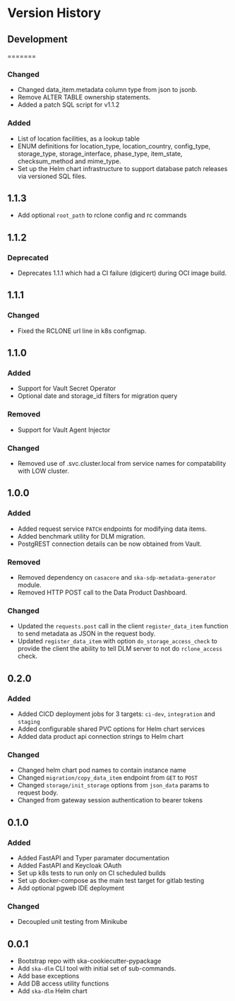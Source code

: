# Version History

## Development

=======
### Changed

* Changed data_item.metadata column type from json to jsonb.
* Remove ALTER TABLE ownership statements.
* Added a patch SQL script for v1.1.2

### Added

* List of location facilities, as a lookup table
* ENUM definitions for location_type, location_country, config_type, storage_type, storage_interface, phase_type, item_state, checksum_method and mime_type.
* Set up the Helm chart infrastructure to support database patch releases via versioned SQL files.

## 1.1.3

* Add optional `root_path` to rclone config and rc commands

## 1.1.2

### Deprecated

* Deprecates 1.1.1 which had a CI failure (digicert) during OCI image build.

## 1.1.1

### Changed

* Fixed the RCLONE url line in k8s configmap.

## 1.1.0

### Added

* Support for Vault Secret Operator
* Optional date and storage_id filters for migration query

### Removed

* Support for Vault Agent Injector

### Changed

* Removed use of .svc.cluster.local from service names for compatability with LOW cluster.

## 1.0.0

### Added

* Added request service `PATCH` endpoints for modifying data items.
* Added benchmark utility for DLM migration.
* PostgREST connection details can be now obtained from Vault.

### Removed

* Removed dependency on `casacore` and `ska-sdp-metadata-generator` module.
* Removed HTTP POST call to the Data Product Dashboard.

### Changed

* Updated the `requests.post` call in the client `register_data_item` function to send metadata as JSON in the request body.
* Updated `register_data_item` with option `do_storage_access_check` to provide the client the ability to tell DLM server to not do `rclone_access` check.

## 0.2.0

### Added

* Added CICD deployment jobs for 3 targets: `ci-dev`, `integration` and `staging`
* Added configurable shared PVC options for Helm chart services
* Added data product api connection strings to Helm chart

### Changed

* Changed helm chart pod names to contain instance name
* Changed `migration/copy_data_item` endpoint from `GET` to `POST`
* Changed `storage/init_storage` options from `json_data` params to request body.
* Changed from gateway session authentication to bearer tokens

## 0.1.0

### Added

* Added FastAPI and Typer paramater documentation
* Added FastAPI and Keycloak OAuth
* Set up k8s tests to run only on CI scheduled builds
* Set up docker-compose as the main test target for gitlab testing
* Add optional pgweb IDE deployment

### Changed

* Decoupled unit testing from Minikube

## 0.0.1

* Bootstrap repo with ska-cookiecutter-pypackage
* Add `ska-dlm` CLI tool with initial set of sub-commands.
* Add base exceptions
* Add DB access utility functions
* Add `ska-dlm` Helm chart
